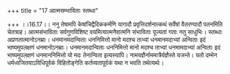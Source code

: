 +++
title = "17 आत्मसम्भाविताः स्तब्धा"

+++
।।16.17।। ननु तेषामपि केषांचिद्वैदिककर्मणि यागादौ प्रवृत्तिदर्शनात्कथं
सर्वेषां वैतरण्यादौ पतनमिति चेतत्राह। आत्मसंभाविताः सर्वगुणविशिष्ट
वयमित्यात्मनैवात्मनि संभाविताः पूज्यतां गताः नतु साधुभिः। स्तब्धाः
अप्रणतात्मानोऽनम्राः। धनमानमदान्विताः धननिमित्तो मानो मदश्च ताभ्यां
धनमानमदाभ्यां अन्विताः इदं भाष्यमुपलक्षणं धनमानोऽनम्राः। धनमानमदान्विताः
धननिमित्तो मानो मदश्च ताभ्यां धनमामदाभ्यां अन्विताः इदं भाष्यमुपलक्षणं
धनमाननिमित्तो यो मदः तेनान्विता इत्यस्यापि।
नामयज्ञैर्नाममात्रैर्यज्ञैस्ते यजन्ते। यतो दम्भेन
धर्मध्वजितयाऽविधिपूर्वकं विहितोङ्गेति कर्तव्यतापूर्वकं यथा न भवति
तथेत्यर्थः।
